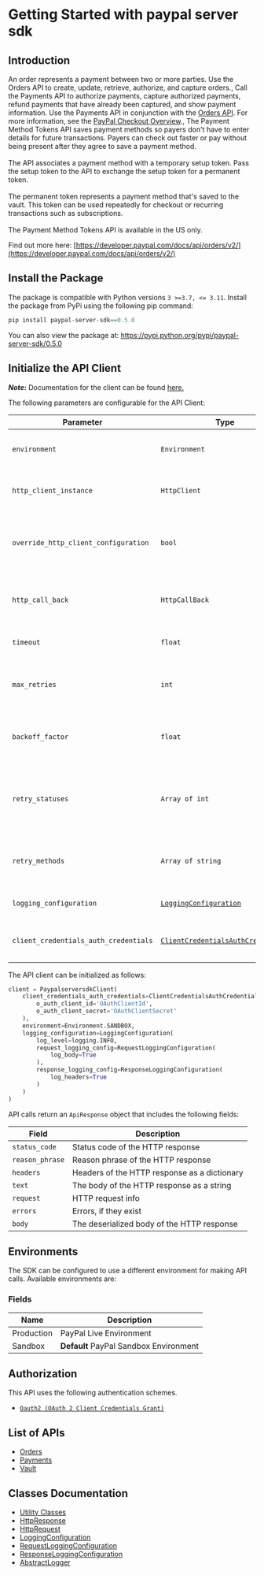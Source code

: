 
# Getting Started with paypal server sdk

## Introduction

An order represents a payment between two or more parties. Use the Orders API to create, update, retrieve, authorize, and capture orders., Call the Payments API to authorize payments, capture authorized payments, refund payments that have already been captured, and show payment information. Use the Payments API in conjunction with the <a href="/docs/api/orders/v2/">Orders API</a>. For more information, see the <a href="/docs/checkout/">PayPal Checkout Overview</a>., The Payment Method Tokens API saves payment methods so payers don't have to enter details for future transactions. Payers can check out faster or pay without being present after they agree to save a payment method.<br><br>The API associates a payment method with a temporary setup token. Pass the setup token to the API to exchange the setup token for a permanent token.<br><br>The permanent token represents a payment method that's saved to the vault. This token can be used repeatedly for checkout or recurring transactions such as subscriptions.<br><br>The Payment Method Tokens API is available in the US only.

Find out more here: [https://developer.paypal.com/docs/api/orders/v2/](https://developer.paypal.com/docs/api/orders/v2/)

## Install the Package

The package is compatible with Python versions `3 >=3.7, <= 3.11`.
Install the package from PyPi using the following pip command:

```python
pip install paypal-server-sdk==0.5.0
```

You can also view the package at:
https://pypi.python.org/pypi/paypal-server-sdk/0.5.0

## Initialize the API Client

**_Note:_** Documentation for the client can be found [here.](https://www.github.com/paypal/PayPal-Python-Server-SDK/tree/0.5.0/doc/client.md)

The following parameters are configurable for the API Client:

| Parameter | Type | Description |
|  --- | --- | --- |
| `environment` | `Environment` | The API environment. <br> **Default: `Environment.SANDBOX`** |
| `http_client_instance` | `HttpClient` | The Http Client passed from the sdk user for making requests |
| `override_http_client_configuration` | `bool` | The value which determines to override properties of the passed Http Client from the sdk user |
| `http_call_back` | `HttpCallBack` | The callback value that is invoked before and after an HTTP call is made to an endpoint |
| `timeout` | `float` | The value to use for connection timeout. <br> **Default: 60** |
| `max_retries` | `int` | The number of times to retry an endpoint call if it fails. <br> **Default: 0** |
| `backoff_factor` | `float` | A backoff factor to apply between attempts after the second try. <br> **Default: 2** |
| `retry_statuses` | `Array of int` | The http statuses on which retry is to be done. <br> **Default: [408, 413, 429, 500, 502, 503, 504, 521, 522, 524]** |
| `retry_methods` | `Array of string` | The http methods on which retry is to be done. <br> **Default: ['GET', 'PUT']** |
| `logging_configuration` | [`LoggingConfiguration`](https://www.github.com/paypal/PayPal-Python-Server-SDK/tree/0.5.0/doc/logging-configuration.md) | The SDK logging configuration for API calls |
| `client_credentials_auth_credentials` | [`ClientCredentialsAuthCredentials`](https://www.github.com/paypal/PayPal-Python-Server-SDK/tree/0.5.0/doc/auth/oauth-2-client-credentials-grant.md) | The credential object for OAuth 2 Client Credentials Grant |

The API client can be initialized as follows:

```python
client = PaypalserversdkClient(
    client_credentials_auth_credentials=ClientCredentialsAuthCredentials(
        o_auth_client_id='OAuthClientId',
        o_auth_client_secret='OAuthClientSecret'
    ),
    environment=Environment.SANDBOX,
    logging_configuration=LoggingConfiguration(
        log_level=logging.INFO,
        request_logging_config=RequestLoggingConfiguration(
            log_body=True
        ),
        response_logging_config=ResponseLoggingConfiguration(
            log_headers=True
        )
    )
)
```

API calls return an `ApiResponse` object that includes the following fields:

| Field | Description |
|  --- | --- |
| `status_code` | Status code of the HTTP response |
| `reason_phrase` | Reason phrase of the HTTP response |
| `headers` | Headers of the HTTP response as a dictionary |
| `text` | The body of the HTTP response as a string |
| `request` | HTTP request info |
| `errors` | Errors, if they exist |
| `body` | The deserialized body of the HTTP response |

## Environments

The SDK can be configured to use a different environment for making API calls. Available environments are:

### Fields

| Name | Description |
|  --- | --- |
| Production | PayPal Live Environment |
| Sandbox | **Default** PayPal Sandbox Environment |

## Authorization

This API uses the following authentication schemes.

* [`Oauth2 (OAuth 2 Client Credentials Grant)`](https://www.github.com/paypal/PayPal-Python-Server-SDK/tree/0.5.0/doc/auth/oauth-2-client-credentials-grant.md)

## List of APIs

* [Orders](https://www.github.com/paypal/PayPal-Python-Server-SDK/tree/0.5.0/doc/controllers/orders.md)
* [Payments](https://www.github.com/paypal/PayPal-Python-Server-SDK/tree/0.5.0/doc/controllers/payments.md)
* [Vault](https://www.github.com/paypal/PayPal-Python-Server-SDK/tree/0.5.0/doc/controllers/vault.md)

## Classes Documentation

* [Utility Classes](https://www.github.com/paypal/PayPal-Python-Server-SDK/tree/0.5.0/doc/utility-classes.md)
* [HttpResponse](https://www.github.com/paypal/PayPal-Python-Server-SDK/tree/0.5.0/doc/http-response.md)
* [HttpRequest](https://www.github.com/paypal/PayPal-Python-Server-SDK/tree/0.5.0/doc/http-request.md)
* [LoggingConfiguration](https://www.github.com/paypal/PayPal-Python-Server-SDK/tree/0.5.0/doc/logging-configuration.md)
* [RequestLoggingConfiguration](https://www.github.com/paypal/PayPal-Python-Server-SDK/tree/0.5.0/doc/request-logging-configuration.md)
* [ResponseLoggingConfiguration](https://www.github.com/paypal/PayPal-Python-Server-SDK/tree/0.5.0/doc/response-logging-configuration.md)
* [AbstractLogger](https://www.github.com/paypal/PayPal-Python-Server-SDK/tree/0.5.0/doc/abstract-logger.md)

